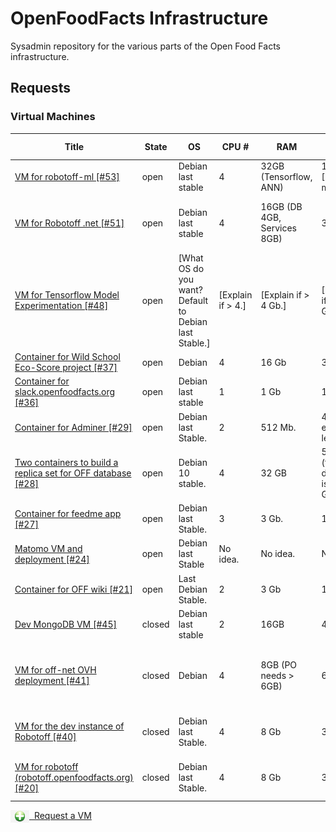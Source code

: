 # OpenFoodFacts Infrastructure
Sysadmin repository for the various parts of the Open Food Facts infrastructure.

## Requests

### Virtual Machines

<!-- VM table -->
|                                                                     Title                                                                      |State |                         OS                          |      CPU #      |            RAM            |         SSD (Local)          |    HDD (Remote)    |                                                Services                                                |
|------------------------------------------------------------------------------------------------------------------------------------------------|------|-----------------------------------------------------|-----------------|---------------------------|------------------------------|--------------------|--------------------------------------------------------------------------------------------------------|
|<a href=https://github.com/openfoodfacts/openfoodfacts-infrastructure/issues/53>VM for robotoff-ml [#53]</a>                                    |open  |Debian last stable                                   |                4|32GB (Tensorflow, ANN)     |192GB [ML models]             |100GB               |Tensorflow + ANN + ElasticSearch                                                                        |
|<a href=https://github.com/openfoodfacts/openfoodfacts-infrastructure/issues/51>VM for Robotoff .net [#51]</a>                                  |open  |Debian last stable                                   |                4|16GB (DB 4GB, Services 8GB)|32GB                          |100GB               |Robotoff API + Schedulers + Workers, PostgreSQL DB                                                      |
|<a href=https://github.com/openfoodfacts/openfoodfacts-infrastructure/issues/48>VM for Tensorflow Model Experimentation [#48]</a>               |open  |[What OS do you want? Default to Debian last Stable.]|[Explain if > 4.]|[Explain if > 4 Gb.]       |[Explain if > 32 Gb.]         |[Explain if > 1 Tb.]|[This is just for information. The machine is provided bare. Example: PostgreSQL, Node.js, Apache, etc.]|
|<a href=https://github.com/openfoodfacts/openfoodfacts-infrastructure/issues/37>Container for Wild School Eco-Score project [#37]</a>           |open  |Debian                                               |                4|16 Gb                      |30 Gb                         |0                   |MongoDB                                                                                                 |
|<a href=https://github.com/openfoodfacts/openfoodfacts-infrastructure/issues/36>Container for slack.openfoodfacts.org [#36]</a>                 |open  |Debian last stable                                   |                1|1 Gb                       |10 Gb                         |None                |Node.js                                                                                                 |
|<a href=https://github.com/openfoodfacts/openfoodfacts-infrastructure/issues/29>Container for Adminer [#29]</a>                                 |open  |Debian last Stable.                                  |                2|512 Mb.                    |4 Gb or even less.            |0                   |Nginx, PHP, Adminer.                                                                                    |
|<a href=https://github.com/openfoodfacts/openfoodfacts-infrastructure/issues/28>Two containers to build a replica set for OFF database [#28]</a>|open  |Debian 10 stable.                                    |                4|32 GB                      |50 GB (the database is 20 GB).|0                   |Mongodb.                                                                                                |
|<a href=https://github.com/openfoodfacts/openfoodfacts-infrastructure/issues/27>Container for feedme app [#27]</a>                              |open  |Debian last Stable.                                  |                3|3 Gb.                      |15 Gb.                        |0                   |PostgreSQL, Node.js, Nginx.                                                                             |
|<a href=https://github.com/openfoodfacts/openfoodfacts-infrastructure/issues/24>Matomo VM and deployment [#24]</a>                              |open  |Debian last Stable                                   |No idea.         |No idea.                   |No idea.                      |No idea.            |LAMP                                                                                                    |
|<a href=https://github.com/openfoodfacts/openfoodfacts-infrastructure/issues/21>Container for OFF wiki [#21]</a>                                |open  |Last Debian Stable.                                  |                2|3 Gb                       |14 Gb.                        |14 Gb               |Apache, PHP, MySQL, Mediawiki.                                                                          |
|<a href=https://github.com/openfoodfacts/openfoodfacts-infrastructure/issues/45>Dev MongoDB VM [#45]</a>                                        |closed|Debian last stable                                   |                2|16GB                       |40GB                          |                    |MongoDB running in Docker                                                                               |
|<a href=https://github.com/openfoodfacts/openfoodfacts-infrastructure/issues/41>VM for off-net OVH deployment [#41]</a>                         |closed|Debian                                               |                4|8GB (PO needs > 6GB)       |64GB                          |64GB                |ProductOpener frontend + backend, MongoDB, PostgreSQL, Memcached                                        |
|<a href=https://github.com/openfoodfacts/openfoodfacts-infrastructure/issues/40>VM for the dev instance of Robotoff [#40]</a>                   |closed|Debian last Stable.                                  |                4|8 Gb                       |32 Gb                         |100 Gb              |robotoff, elastic search, tensorflow, postgresql                                                        |
|<a href=https://github.com/openfoodfacts/openfoodfacts-infrastructure/issues/20>VM for robotoff (robotoff.openfoodfacts.org) [#20]</a>          |closed|Debian last Stable.                                  |                4|8 Gb                       |32 Gb                         |100 Gb              |robotoff, elastic search, tensorflow, postgresql                                                        |
<!-- VM table -->

<a href="https://github.com/openfoodfacts/openfoodfacts-infrastructure/issues/new?assignees=cquest&labels=container&template=vm-template.md&title="><img src="./scripts/add.png" style="background: transparent; vertical-align: middle" width="30"/>&nbsp;&nbsp;Request a VM</img></a>
